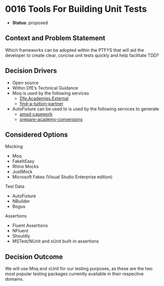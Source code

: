 # 0016 Tools For Building Unit Tests

* **Status**: proposed

## Context and Problem Statement
Which frameworks can be adopted within the PTFYS that will aid the developer to create clear, concise unit tests quickly and help facilitate TDD?

## Decision Drivers
* Open source
* Within DfE’s Technical Guidance
* Moq is used by the following services
	* [Dfe.Academies.External](https://github.com/DFE-Digital/Dfe.Academies.External)
	* [find-a-tuition-partner](https://github.com/DFE-Digital/find-a-tuition-partner)
* AutoFixture can be used to is used by the following services to generate 
	* [amsd-casework](https://github.com/DFE-Digital/amsd-casework)
	* [prepare-academy-conversions](https://github.com/DFE-Digital/prepare-academy-conversions)

## Considered Options

Mocking
* Moq
* FakeItEasy
* Rhino Mocks
* JustMock
* Microsoft Fakes (Visual Studio Enterprise edition)

Test Data
* AutoFixture
* NBuilder
* Bogus

Assertions
* Fluent Assertions
* NFluent
* Shouldly
* MSTest/NUnit and xUnit built-in assertions

## Decision Outcome

We will use Moq and xUnit for our testing purposes, as these are the two most popular testing packages currently available in their respective domains.